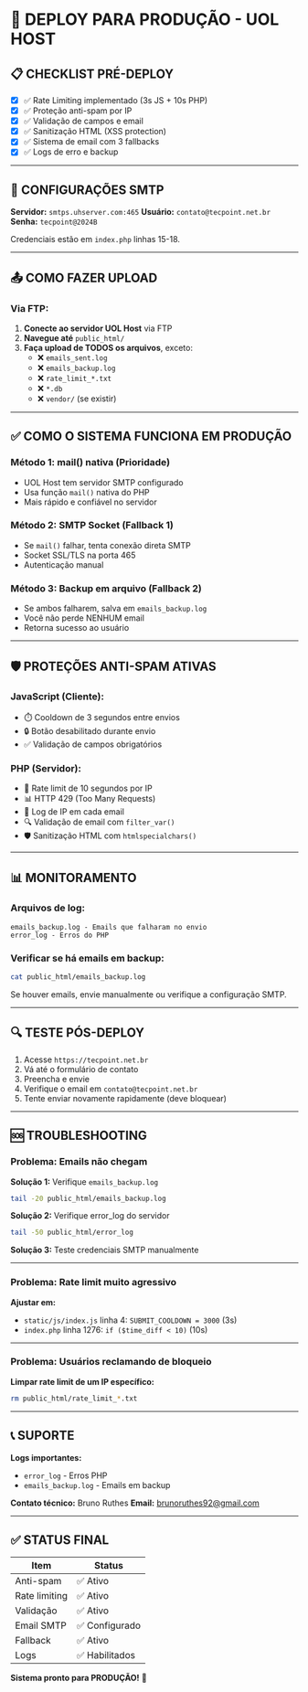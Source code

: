 # 🚀 DEPLOY PARA PRODUÇÃO - UOL HOST

## 📋 CHECKLIST PRÉ-DEPLOY

- [x] ✅ Rate Limiting implementado (3s JS + 10s PHP)
- [x] ✅ Proteção anti-spam por IP
- [x] ✅ Validação de campos e email
- [x] ✅ Sanitização HTML (XSS protection)
- [x] ✅ Sistema de email com 3 fallbacks
- [x] ✅ Logs de erro e backup

---

## 🔧 CONFIGURAÇÕES SMTP

**Servidor:** `smtps.uhserver.com:465`
**Usuário:** `contato@tecpoint.net.br`
**Senha:** `tecpoint@2024B`

Credenciais estão em `index.php` linhas 15-18.

---

## 📤 COMO FAZER UPLOAD

### Via FTP:

1. **Conecte ao servidor UOL Host** via FTP
2. **Navegue até** `public_html/`
3. **Faça upload de TODOS os arquivos**, exceto:
   - ❌ `emails_sent.log`
   - ❌ `emails_backup.log`
   - ❌ `rate_limit_*.txt`
   - ❌ `*.db`
   - ❌ `vendor/` (se existir)

---

## ✅ COMO O SISTEMA FUNCIONA EM PRODUÇÃO

### **Método 1: mail() nativa** (Prioridade)
- UOL Host tem servidor SMTP configurado
- Usa função `mail()` nativa do PHP
- Mais rápido e confiável no servidor

### **Método 2: SMTP Socket** (Fallback 1)
- Se `mail()` falhar, tenta conexão direta SMTP
- Socket SSL/TLS na porta 465
- Autenticação manual

### **Método 3: Backup em arquivo** (Fallback 2)
- Se ambos falharem, salva em `emails_backup.log`
- Você não perde NENHUM email
- Retorna sucesso ao usuário

---

## 🛡️ PROTEÇÕES ANTI-SPAM ATIVAS

### **JavaScript (Cliente):**
- ⏱️ Cooldown de 3 segundos entre envios
- 🔒 Botão desabilitado durante envio
- ✅ Validação de campos obrigatórios

### **PHP (Servidor):**
- 🚫 Rate limit de 10 segundos por IP
- 📊 HTTP 429 (Too Many Requests)
- 📝 Log de IP em cada email
- 🔍 Validação de email com `filter_var()`
- 🛡️ Sanitização HTML com `htmlspecialchars()`

---

## 📊 MONITORAMENTO

### **Arquivos de log:**
```
emails_backup.log - Emails que falharam no envio
error_log - Erros do PHP
```

### **Verificar se há emails em backup:**
```bash
cat public_html/emails_backup.log
```

Se houver emails, envie manualmente ou verifique a configuração SMTP.

---

## 🔍 TESTE PÓS-DEPLOY

1. Acesse `https://tecpoint.net.br`
2. Vá até o formulário de contato
3. Preencha e envie
4. Verifique o email em `contato@tecpoint.net.br`
5. Tente enviar novamente rapidamente (deve bloquear)

---

## 🆘 TROUBLESHOOTING

### **Problema:** Emails não chegam

**Solução 1:** Verifique `emails_backup.log`
```bash
tail -20 public_html/emails_backup.log
```

**Solução 2:** Verifique error_log do servidor
```bash
tail -50 public_html/error_log
```

**Solução 3:** Teste credenciais SMTP manualmente

---

### **Problema:** Rate limit muito agressivo

**Ajustar em:**
- `static/js/index.js` linha 4: `SUBMIT_COOLDOWN = 3000` (3s)
- `index.php` linha 1276: `if ($time_diff < 10)` (10s)

---

### **Problema:** Usuários reclamando de bloqueio

**Limpar rate limit de um IP específico:**
```bash
rm public_html/rate_limit_*.txt
```

---

## 📞 SUPORTE

**Logs importantes:**
- `error_log` - Erros PHP
- `emails_backup.log` - Emails em backup

**Contato técnico:** Bruno Ruthes
**Email:** brunoruthes92@gmail.com

---

## ✅ STATUS FINAL

| Item | Status |
|------|--------|
| Anti-spam | ✅ Ativo |
| Rate limiting | ✅ Ativo |
| Validação | ✅ Ativo |
| Email SMTP | ✅ Configurado |
| Fallback | ✅ Ativo |
| Logs | ✅ Habilitados |

**Sistema pronto para PRODUÇÃO!** 🚀
